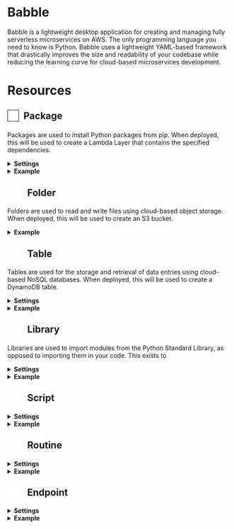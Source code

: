# Babble

Babble is a lightweight desktop application for creating and managing fully serverless microservices on AWS. The only programming language you need to know is Python.  Babble uses a lightweight YAML-based framework that drastically improves the size and readability of your codebase while reducing the learning curve for cloud-based microservices development.  

# Resources

## <span style="height:1em;display:inline-flex;text-align:left;align-items:center;"><img height="24px" width="24px" style="border:1px solid" src="https://raw.githubusercontent.com/michaelckearney/babble/1235241c094423e14f3bbf4c662c491ad9f998c1/backend/resources/package/icon.svg">&ensp;Package</span>
Packages are used to install Python packages from pip. When deployed, this will be used to create a Lambda Layer that contains the specified dependencies.
<details>
    <summary>
        <b>Settings</b>
    </summary>
    <ul style="margin-top:0.5em">
        <b>requirements</b> - a list of packages to install from pip, following the <a href="https://pip.pypa.io/en/stable/reference/requirements-file-format/">requirements.txt</a> format
    </ul>
</details>
<details>
    <summary>
        <b>Example</b>
    </summary>
    <ul style="margin-top:0.5em">
        <img src="https://michaelckearney.s3.amazonaws.com/assets/images/package_example1.jpeg" width="100%">
        <img src="https://michaelckearney.s3.amazonaws.com/assets/images/package_example2.jpeg" width="100%">
    </ul>
</details>

## <span style="height:1em;display:inline-flex;text-align:left;align-items:center;"><svg style="display:inline-flex;width:0;height:1em"><img height="24px" src="https://raw.githubusercontent.com/michaelckearney/babble/120dddb7417347121eaab9a046e14b1aa2c3fd2a/backend/resources/folder/icon.svg"></svg>&ensp;&ensp;Folder</span>
Folders are used to read and write files using cloud-based object storage.  When deployed, this will be used to create an S3 bucket.
<details>
    <summary>
        <b>Example</b>
    </summary>
    <ul style="margin-top:0.5em">
        <img src="https://michaelckearney.s3.amazonaws.com/assets/images/folder_example.jpeg" width="100%">
    </ul>
</details>

## <span style="height:1em;display:inline-flex;text-align:left;align-items:center;"><svg style="display:inline-flex;width:0;height:1em"><img height="24px" src="https://raw.githubusercontent.com/michaelckearney/babble/120dddb7417347121eaab9a046e14b1aa2c3fd2a/backend/resources/table/icon.svg"></svg>&ensp;&ensp;Table</span>
Tables are used for the storage and retrieval of data entries using cloud-based NoSQL databases.  When deployed, this will be used to create a DynamoDB table.
<details>
    <summary>
        <b>Settings</b>
    </summary>
    <ul style="margin-top:0.5em">
        <b>key</b> - name of the item attribute used as the primary key to uniquely identify items in the table
    </ul>
</details>
<details>
    <summary>
        <b>Example</b>
    </summary>
    <ul style="margin-top:0.5em">
        <img src="https://michaelckearney.s3.amazonaws.com/assets/images/table_example.jpeg" width="100%">
    </ul>
</details>

## <span style="height:1em;display:inline-flex;text-align:left;align-items:center;"><svg style="display:inline-flex;width:0;height:1em"><img height="24px" src="https://raw.githubusercontent.com/michaelckearney/babble/120dddb7417347121eaab9a046e14b1aa2c3fd2a/backend/resources/library/icon.svg"></svg>&ensp;&ensp;Library</span>
Libraries are used to import modules from the Python Standard Library, as opposed to importing them in your code.  This exists to 
<details>
    <summary>
        <b>Settings</b>
    </summary>
    <ul style="margin-top:0.5em">
        <b>import</b> - what will be imported
    </ul>
</details>
<details>
    <summary>
        <b>Example</b>
    </summary>
    <ul style="margin-top:0.5em">
        <!-- <img src="https://michaelckearney.s3.amazonaws.com/assets/images/table_example.jpeg" width="100%"> -->
    </ul>
</details>

## <span style="height:1em;display:inline-flex;text-align:left;align-items:center;"><svg style="display:inline-flex;width:0;height:1em"><img height="24px" src="https://raw.githubusercontent.com/michaelckearney/babble/120dddb7417347121eaab9a046e14b1aa2c3fd2a/backend/resources/script/icon.svg"></svg>&ensp;&ensp;Script</span>
<details>
    <summary>
        <b>Settings</b>
    </summary>
    <ul style="margin-top:0.5em">
        <b>setting</b> - description
    </ul>
</details>
<details>
    <summary>
        <b>Example</b>
    </summary>
    <ul style="margin-top:0.5em">
        <!-- <img src="url" width="100%"> -->
    </ul>
</details>

## <span style="height:1em;display:inline-flex;text-align:left;align-items:center;"><svg style="display:inline-flex;width:0;height:1em"><img height="24px" src="https://raw.githubusercontent.com/michaelckearney/babble/120dddb7417347121eaab9a046e14b1aa2c3fd2a/backend/resources/routine/icon.svg"></svg>&ensp;&ensp;Routine</span>
<details>
    <summary>
        <b>Settings</b>
    </summary>
    <ul style="margin-top:0.5em">
        <b>setting</b> - description
    </ul>
</details>
<details>
    <summary>
        <b>Example</b>
    </summary>
    <ul style="margin-top:0.5em">
        <!-- <img src="url" width="100%"> -->
    </ul>
</details>


## <span style="height:1em;display:inline-flex;text-align:left;align-items:center;"><svg style="display:inline-flex;width:0;height:1em"><img height="24px" src="https://raw.githubusercontent.com/michaelckearney/babble/120dddb7417347121eaab9a046e14b1aa2c3fd2a/backend/resources/endpoint/icon.svg"></svg>&ensp;&ensp;Endpoint</span>
<details>
    <summary>
        <b>Settings</b>
    </summary>
    <ul style="margin-top:0.5em">
        <b>setting</b> - description
    </ul>
</details>
<details>
    <summary>
        <b>Example</b>
    </summary>
    <ul style="margin-top:0.5em">
        <!-- <img src="url" width="100%"> -->
    </ul>
</details>
